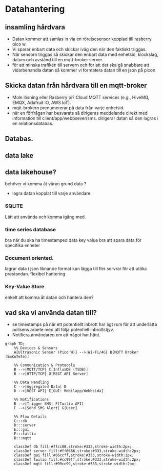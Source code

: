 # Datahantering
## insamling hårdvara
- Datan kommer att samlas in via en rörelsesensor kopplad till rasberry pico w.
- Vi sparar enbart data och skickar iväg den när den faktiskt triggas.
- När sensorn triggas så skickar den enbart data med enhetsid, klockslag, datum och avstånd till en mqtt-broker server.
- för att minska trafiken till servern och för att det ska gå snabbare att vidarbehandla datan så kommer vi formatera datan till en json på picon.

## Skicka datan från hårdvara till en mqtt-broker
- Moln lösning eller Rasberry pi? Cloud MQTT services (e.g., HiveMQ, EMQX, Adafruit IO, AWS IoT).
- mqtt-brokern prenumererar på data från varje enhetsid.
- när en förfrågan har besvarats så dirigeras meddelande direkt med information till client/app/webbsever/sms. dirigerar datan så den lagras i en relationsdatabas.

## Databas.
## data lake
## data lakehouse?
behöver vi komma åt våran grund data ?
- lagra datan kopplat till varje användare
### SQLITE
Lätt att använda och komma igång med.
### time series database 
bra när du ska ha timestamped data
key value bra att spara data för specifika enheter
### Document oriented.
lagrar data i json liknande format 
kan lägga till fler servrar för att utöka prestandan.
flexibel hantering

### Key-Value Store 
enkelt att komma åt datan och hantera den?

## vad ska vi använda datan till?
- se timestamps på när ett potentiellt inbrott har ägt rum för att underlätta polisens arbete med att följa potentiell inbrottstjyv.
- Notifiera användaren om att något har hänt.

```mermaid
graph TD;
    %% Devices & Sensors
    A[Ultrasonic Sensor (Pico W)] -->|Wi-Fi/4G| B[MQTT Broker (EmKuTeTe)]
    
    %% Communication & Protocols
    B -->|MQTT/TCP| C[InfluxDB (TSDB)]
    B -->|HTTP/TCP| D[REST API Server]

    %% Data Handling
    C -->|Aggregated Data| D
    D -->|REST API| E[GUI: Mobilapp/Webbsida]

    %% Notifications
    B -->|Trigger SMS| F[Twilio API]
    F -->|Send SMS Alert| G[User]

    %% Flow Details
    C:::db
    D:::server
    E:::gui
    F:::twilio
    B:::mqtt
    
    classDef db fill:#ffcc00,stroke:#333,stroke-width:2px;
    classDef server fill:#ff6666,stroke:#333,stroke-width:2px;
    classDef gui fill:#66ccff,stroke:#333,stroke-width:2px;
    classDef twilio fill:#cc99ff,stroke:#333,stroke-width:2px;
    classDef mqtt fill:#99cc99,stroke:#333,stroke-width:2px;


